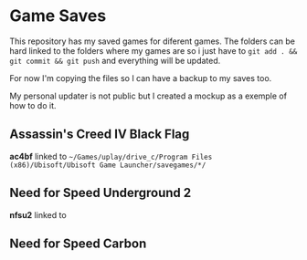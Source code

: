 # Game Saves

This repository has my saved games for diferent games.
The folders can be hard linked to the folders where my games are so i just have to `git add . && git commit && git push` and everything will be updated.

For now I'm copying the files so I can have a backup to my saves too.

My personal updater is not public but I created a mockup as a exemple of how to do it.

## Assassin's Creed IV Black Flag
**ac4bf** linked to 
```~/Games/uplay/drive_c/Program Files (x86)/Ubisoft/Ubisoft Game Launcher/savegames/*/```

## Need for Speed Underground 2
**nfsu2** linked to


## Need for Speed Carbon



